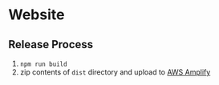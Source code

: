 # Website

## Release Process

1) `npm run build`
2) zip contents of `dist` directory and upload to [AWS Amplify](https://us-west-1.console.aws.amazon.com/amplify/home?region=us-west-1#/d3967euqdvu56b)
